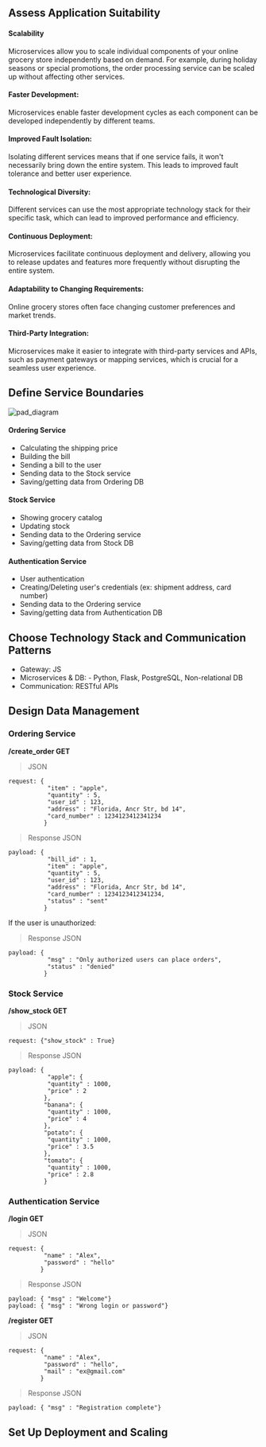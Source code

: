 ## Assess Application Suitability

#### Scalability
Microservices allow you to scale individual components of your online grocery store independently based on demand. For example, during holiday seasons or special promotions, the order processing service can be scaled up without affecting other services.

#### Faster Development: 
Microservices enable faster development cycles as each component can be developed independently by different teams.

#### Improved Fault Isolation: 
Isolating different services means that if one service fails, it won't necessarily bring down the entire system. This leads to improved fault tolerance and better user experience.

#### Technological Diversity: 
Different services can use the most appropriate technology stack for their specific task, which can lead to improved performance and efficiency.

#### Continuous Deployment: 
Microservices facilitate continuous deployment and delivery, allowing you to release updates and features more frequently without disrupting the entire system.

#### Adaptability to Changing Requirements: 
Online grocery stores often face changing customer preferences and market trends.

#### Third-Party Integration:
Microservices make it easier to integrate with third-party services and APIs, such as payment gateways or mapping services, which is crucial for a seamless user experience.

## Define Service Boundaries
![pad_diagram](https://github.com/siorkis/PAD/assets/10360165/d521aabd-3479-4713-ae22-da5cbb4d2751)

#### Ordering Service
- Calculating the shipping price
- Building the bill 
- Sending a bill to the user
- Sending data to the Stock service
- Saving/getting data from Ordering DB

#### Stock Service
- Showing grocery catalog
- Updating stock
- Sending data to the Ordering service 
- Saving/getting data from Stock DB

#### Authentication Service
- User authentication
- Creating/Deleting user's credentials (ex: shipment address, card number)
- Sending data to the Ordering service
- Saving/getting data from Authentication DB

## Choose Technology Stack and Communication Patterns
- Gateway: JS
- Microservices & DB: - Python, Flask, PostgreSQL, Non-relational DB
- Communication: RESTful APIs


## Design Data Management

### Ordering Service

**/create_order GET**
> JSON 
```
request: { 
           "item" : "apple",
           "quantity" : 5,
           "user_id" : 123,
           "address" : "Florida, Ancr Str, bd 14",
           "card_number" : 1234123412341234
          }
```
> Response
> JSON

```
payload: { 
           "bill_id" : 1,
           "item" : "apple",
           "quantity" : 5,
           "user_id" : 123,
           "address" : "Florida, Ancr Str, bd 14",
           "card_number" : 1234123412341234,
           "status" : "sent"
          }
```
If the user is unauthorized:
> Response
> JSON
```
payload: { 
           "msg" : "Only authorized users can place orders",
           "status" : "denied"
          }
```

### Stock Service

**/show_stock GET**
> JSON 
```
request: {"show_stock" : True}
```
> Response
> JSON

```
payload: { 
           "apple": {
           "quantity" : 1000,
           "price" : 2
          },
          "banana": {
           "quantity" : 1000,
           "price" : 4
          },
          "potato": {
           "quantity" : 1000,
           "price" : 3.5
          },
          "tomato": {
           "quantity" : 1000,
           "price" : 2.8
          }
```


### Authentication Service

**/login GET**
> JSON 
```
request: {
          "name" : "Alex",
          "password" : "hello"
         }
```
> Response
> JSON
```
payload: { "msg" : "Welcome"}
payload: { "msg" : "Wrong login or password"}
```

**/register GET**
> JSON 
```
request: {
          "name" : "Alex",
          "password" : "hello",
          "mail" : "ex@gmail.com"
         }
```
> Response
> JSON
```
payload: { "msg" : "Registration complete"}
```
## Set Up Deployment and Scaling
